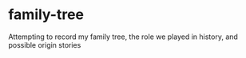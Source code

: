 # family-tree
Attempting to record my family tree, the role we played in history, and possible origin stories
